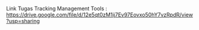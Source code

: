 Link Tugas Tracking Management Tools : https://drive.google.com/file/d/12e5qt0zM1ij7Ev97Eovxo50hY7vzRpdR/view?usp=sharing